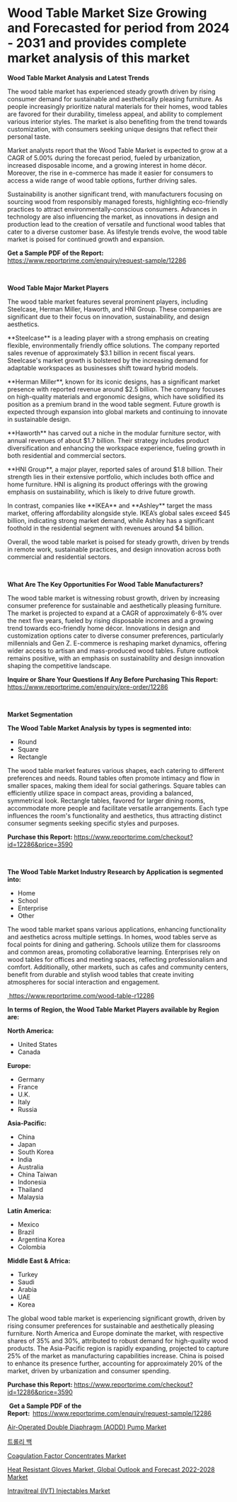 <p><h1>Wood Table Market Size Growing and Forecasted for period from 2024 - 2031 and provides complete market analysis of this market</h1></p><p><strong>Wood Table Market Analysis and Latest Trends</strong></p>
<p><p>The wood table market has experienced steady growth driven by rising consumer demand for sustainable and aesthetically pleasing furniture. As people increasingly prioritize natural materials for their homes, wood tables are favored for their durability, timeless appeal, and ability to complement various interior styles. The market is also benefiting from the trend towards customization, with consumers seeking unique designs that reflect their personal taste.</p><p>Market analysts report that the Wood Table Market is expected to grow at a CAGR of 5.00% during the forecast period, fueled by urbanization, increased disposable income, and a growing interest in home décor. Moreover, the rise in e-commerce has made it easier for consumers to access a wide range of wood table options, further driving sales. </p><p>Sustainability is another significant trend, with manufacturers focusing on sourcing wood from responsibly managed forests, highlighting eco-friendly practices to attract environmentally-conscious consumers. Advances in technology are also influencing the market, as innovations in design and production lead to the creation of versatile and functional wood tables that cater to a diverse customer base. As lifestyle trends evolve, the wood table market is poised for continued growth and expansion.</p></p>
<p><strong>Get a Sample PDF of the Report:&nbsp;</strong> <a href="https://www.reportprime.com/enquiry/request-sample/12286">https://www.reportprime.com/enquiry/request-sample/12286</a></p>
<p>&nbsp;</p>
<p><strong>Wood Table Major Market Players</strong></p>
<p><p>The wood table market features several prominent players, including Steelcase, Herman Miller, Haworth, and HNI Group. These companies are significant due to their focus on innovation, sustainability, and design aesthetics.</p><p>**Steelcase** is a leading player with a strong emphasis on creating flexible, environmentally friendly office solutions. The company reported sales revenue of approximately $3.1 billion in recent fiscal years. Steelcase's market growth is bolstered by the increasing demand for adaptable workspaces as businesses shift toward hybrid models.</p><p>**Herman Miller**, known for its iconic designs, has a significant market presence with reported revenue around $2.5 billion. The company focuses on high-quality materials and ergonomic designs, which have solidified its position as a premium brand in the wood table segment. Future growth is expected through expansion into global markets and continuing to innovate in sustainable design.</p><p>**Haworth** has carved out a niche in the modular furniture sector, with annual revenues of about $1.7 billion. Their strategy includes product diversification and enhancing the workspace experience, fueling growth in both residential and commercial sectors.</p><p>**HNI Group**, a major player, reported sales of around $1.8 billion. Their strength lies in their extensive portfolio, which includes both office and home furniture. HNI is aligning its product offerings with the growing emphasis on sustainability, which is likely to drive future growth.</p><p>In contrast, companies like **IKEA** and **Ashley** target the mass market, offering affordability alongside style. IKEA’s global sales exceed $45 billion, indicating strong market demand, while Ashley has a significant foothold in the residential segment with revenues around $4 billion.</p><p>Overall, the wood table market is poised for steady growth, driven by trends in remote work, sustainable practices, and design innovation across both commercial and residential sectors.</p></p>
<p>&nbsp;</p>
<p><strong>What Are The Key Opportunities For Wood Table Manufacturers?</strong></p>
<p><p>The wood table market is witnessing robust growth, driven by increasing consumer preference for sustainable and aesthetically pleasing furniture. The market is projected to expand at a CAGR of approximately 6-8% over the next five years, fueled by rising disposable incomes and a growing trend towards eco-friendly home décor. Innovations in design and customization options cater to diverse consumer preferences, particularly millennials and Gen Z. E-commerce is reshaping market dynamics, offering wider access to artisan and mass-produced wood tables. Future outlook remains positive, with an emphasis on sustainability and design innovation shaping the competitive landscape.</p></p>
<p><strong>Inquire or Share Your Questions If Any Before Purchasing This Report:</strong> <a href="https://www.reportprime.com/enquiry/pre-order/12286">https://www.reportprime.com/enquiry/pre-order/12286</a></p>
<p>&nbsp;</p>
<p><strong>Market Segmentation</strong></p>
<p><strong>The Wood Table Market Analysis by types is segmented into:</strong></p>
<p><ul><li>Round</li><li>Square</li><li>Rectangle</li></ul></p>
<p><p>The wood table market features various shapes, each catering to different preferences and needs. Round tables often promote intimacy and flow in smaller spaces, making them ideal for social gatherings. Square tables can efficiently utilize space in compact areas, providing a balanced, symmetrical look. Rectangle tables, favored for larger dining rooms, accommodate more people and facilitate versatile arrangements. Each type influences the room's functionality and aesthetics, thus attracting distinct consumer segments seeking specific styles and purposes.</p></p>
<p><strong>Purchase this Report:&nbsp;</strong><a href="https://www.reportprime.com/checkout?id=12286&price=3590">https://www.reportprime.com/checkout?id=12286&price=3590</a></p>
<p>&nbsp;</p>
<p><strong>The Wood Table Market Industry Research by Application is segmented into:</strong></p>
<p><ul><li>Home</li><li>School</li><li>Enterprise</li><li>Other</li></ul></p>
<p><p>The wood table market spans various applications, enhancing functionality and aesthetics across multiple settings. In homes, wood tables serve as focal points for dining and gathering. Schools utilize them for classrooms and common areas, promoting collaborative learning. Enterprises rely on wood tables for offices and meeting spaces, reflecting professionalism and comfort. Additionally, other markets, such as cafes and community centers, benefit from durable and stylish wood tables that create inviting atmospheres for social interaction and engagement.</p></p>
<p><a href="https://www.reportprime.com/wood-table-r12286">&nbsp;https://www.reportprime.com/wood-table-r12286</a></p>
<p><strong>In terms of Region, the Wood Table Market Players available by Region are:</strong></p>
<p>
    <p> <strong> North America: </strong>
        <ul>
            <li>United States</li>
            <li>Canada</li>
        </ul>
        </p> 
    <p> <strong> Europe: </strong>
        <ul>
            <li>Germany</li>
            <li>France</li>
            <li>U.K.</li>
            <li>Italy</li>
            <li>Russia</li>
        </ul>
        </p> 
    <p> <strong> Asia-Pacific: </strong>
        <ul>
            <li>China</li>
            <li>Japan</li>
            <li>South Korea</li>
            <li>India</li>
            <li>Australia</li>
            <li>China Taiwan</li>
            <li>Indonesia</li>
            <li>Thailand</li>
            <li>Malaysia</li>
        </ul>
        </p> 
    <p> <strong> Latin America: </strong>
        <ul>
            <li>Mexico</li>
            <li>Brazil</li>
            <li>Argentina Korea</li>
            <li>Colombia</li>
        </ul>
        </p> 
    <p> <strong> Middle East & Africa: </strong>
        <ul>
            <li>Turkey</li>
            <li>Saudi</li>
            <li>Arabia</li>
            <li>UAE</li>
            <li>Korea</li>
        </ul>
    </p>
    </p>
<p><p>The global wood table market is experiencing significant growth, driven by rising consumer preferences for sustainable and aesthetically pleasing furniture. North America and Europe dominate the market, with respective shares of 35% and 30%, attributed to robust demand for high-quality wood products. The Asia-Pacific region is rapidly expanding, projected to capture 25% of the market as manufacturing capabilities increase. China is poised to enhance its presence further, accounting for approximately 20% of the market, driven by urbanization and consumer spending.</p></p>
<p><strong>Purchase this Report: </strong><a href="https://www.reportprime.com/checkout?id=12286&price=3590">https://www.reportprime.com/checkout?id=12286&price=3590</a></p>
<p>&nbsp;<strong>Get a Sample PDF of the Report:&nbsp;&nbsp;</strong><a href="https://www.reportprime.com/enquiry/request-sample/12286">https://www.reportprime.com/enquiry/request-sample/12286</a></p>
<p><strong></strong></p>
<p><p><a href="https://issuu.com/reportprime-2/docs/air-operated-double-diaphragm-aodd-_cb55011fd07083">Air-Operated Double Diaphragm (AODD) Pump Market</a></p><p><a href="https://medium.com/@joespinka88967/%ED%8A%B8%EB%A1%A4%EB%A6%AC-%EB%B0%B1-%EC%8B%9C%EC%9E%A5%EC%9D%98-%EB%AF%B8%EB%9E%98-%EB%8F%99%ED%96%A5-2031%EB%85%84%EA%B9%8C%EC%A7%80%EC%9D%98-%EC%8B%A0%ED%9D%A5-%EC%8B%9C%EC%9E%A5-%ED%8A%B8%EB%A0%8C%EB%93%9C-%EB%B0%8F-%EC%98%88%EC%B8%A1-6ed8fe7b4807">트롤리 백</a></p><p><a href="https://medium.com/@philipnewman983/coagulation-factor-concentrates-market-industry-trends-and-forecast-for-period-from-2024-to-2031-825f950dbbaa">Coagulation Factor Concentrates Market</a></p><p><a href="https://www.linkedin.com/pulse/heat-resistant-gloves-market-global-outlook-forecast-2022-2028-sstwf?trackingId=TxkPfrA%2FQ7y%2B60uXPQ%2BYUQ%3D%3D">Heat Resistant Gloves Market, Global Outlook and Forecast 2022-2028 Market</a></p><p><a href="https://issuu.com/reportprime-2/docs/intravitreal-ivt-injectables-market_8a39c8df49c9f1">Intravitreal (IVT) Injectables Market</a></p></p>
